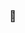### 👋

<!--
**tomoncle/tomoncle** is a ✨ _special_ ✨ repository because its `README.md` (this file) appears on your GitHub profile.
Here are some ideas to get you started:
- 🔭 I’m currently working on ...
- 🌱 I’m currently learning ...
- 👯 I’m looking to collaborate on ...
- 🤔 I’m looking for help with ...
- 💬 Ask me about ...
- 📫 How to reach me: ...
- 😄 Pronouns: ...
- ⚡ Fun fact: ...
✨ Sometimes I'm busy and sometimes I'm not. ✨
<img align="middle" src="https://github-readme-stats.vercel.app/api?username=tomoncle&show_icons=true" />
-->

